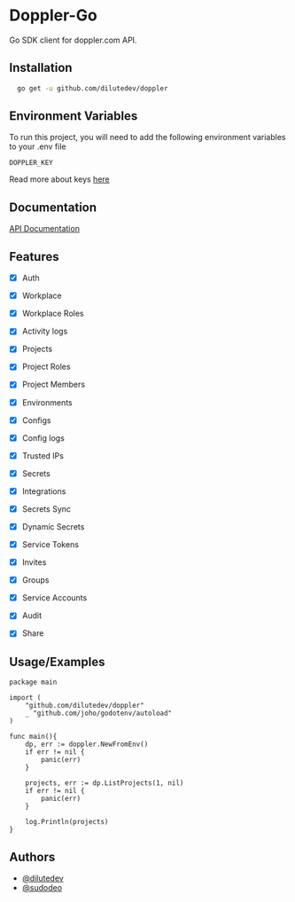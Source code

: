 
# Doppler-Go

Go SDK client for doppler.com API.


## Installation

```bash
  go get -u github.com/dilutedev/doppler
```

## Environment Variables

To run this project, you will need to add the following environment variables to your .env file

`DOPPLER_KEY`

Read more about keys [here](https://docs.doppler.com/reference/api#authentication)

## Documentation

[API Documentation](https://docs.doppler.com/reference/api)


## Features

- [x] Auth
- [x] Workplace
- [x] Workplace Roles
- [x] Activity logs
- [x] Projects
- [x] Project Roles
- [x] Project Members
- [x] Environments
- [x] Configs
- [x] Config logs
- [x] Trusted IPs
- [x] Secrets
- [x] Integrations
- [x] Secrets Sync
- [x] Dynamic Secrets
- [x] Service Tokens
- [x] Invites
- [x] Groups
- [x] Service Accounts
- [x] Audit
- [x] Share


## Usage/Examples

```golang
package main

import (
    "github.com/dilutedev/doppler"
    _ "github.com/joho/godotenv/autoload"
)

func main(){
    dp, err := doppler.NewFromEnv()
    if err != nil {
        panic(err)
    }

    projects, err := dp.ListProjects(1, nil)
    if err != nil {
        panic(err)
    }

    log.Println(projects)
}
```


## Authors

- [@dilutedev](https://www.github.com/dilutedev)
- [@sudodeo](https://www.github.com/sudodeo)


